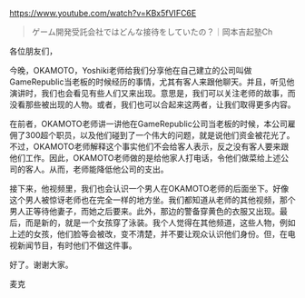 https://www.youtube.com/watch?v=KBx5fVIFC6E

> ゲーム開発受託会社ではどんな接待をしていたの？｜岡本吉起塾Ch

各位朋友们，

今晚，OKAMOTO，Yoshiki老师给我们分享他在自己建立的公司叫做GameRepublic当老板的时候经历的事情，尤其有客人来跟他聊天。并且，听见他演讲时，我们也会看见有些人们又来出现。意思是，我们可以关注老师的故事，而没看那些被出现的人物。或者，我们也可以合起来这两者，让我们取得更多内容。

在前者，OKAMOTO老师讲一讲他在GameRepublic公司当老板的时候，本公司雇佣了300超个职员，以及他们碰到了一个伟大的问题，就是说他们资金被花光了。不过，OKAMOTO老师解释这个事实他们不会给客人表示，反之没有客人要来跟他们工作。因此，OKAMOTO老师做的是给他家人打电话，令他们做菜给上述公司的客人。从而，老师能降低他公司的支出。

接下来，他视频里，我们也会认识一个男人在OKAMOTO老师的后面坐下。好像这个男人被惊讶老师也在完全一样的地方坐。我们都知道从老师的其他视频，那个男人正等待他妻子，而她之后要来。此外，那边的警备穿黄色的衣服又出现。最后，而是新的，就是一个女孩穿了泳装。我个人觉得在其他频道，这些人物，例如上述的女孩，他们脸等会被改，变不清楚，并不要让观众认识他们身份。但，在电视新闻节目，有时他们不做这件事。

好了。谢谢大家。

麦克
